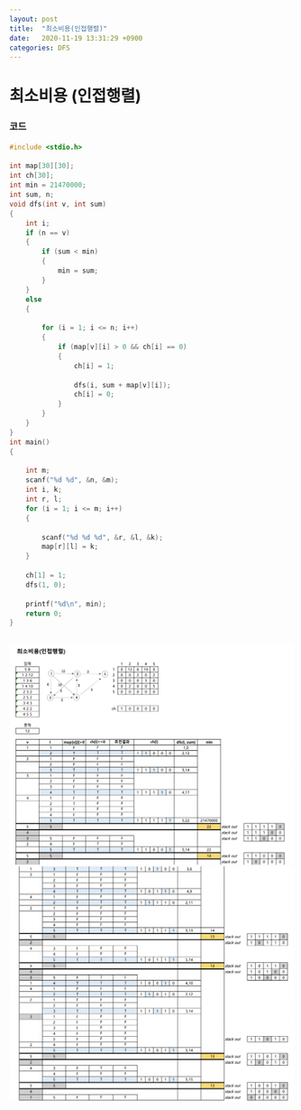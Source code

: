 ```yaml
---
layout: post
title:  "최소비용(인접행렬)"
date:   2020-11-19 13:31:29 +0900
categories: DFS
---
```

# 최소비용 (인접행렬)

### 코드

```c
#include <stdio.h>

int map[30][30];
int ch[30];
int min = 21470000;
int sum, n;
void dfs(int v, int sum)
{
    int i;
    if (n == v)
    {
        if (sum < min)
        {
            min = sum;
        }
    }
    else
    {

        for (i = 1; i <= n; i++)
        {
            if (map[v][i] > 0 && ch[i] == 0)
            {
                ch[i] = 1;

                dfs(i, sum + map[v][i]);
                ch[i] = 0;
            }
        }
    }
}
int main()
{

    int m;
    scanf("%d %d", &n, &m);
    int i, k;
    int r, l;
    for (i = 1; i <= m; i++)
    {

        scanf("%d %d %d", &r, &l, &k);
        map[r][l] = k;
    }

    ch[1] = 1;
    dfs(1, 0);

    printf("%d\n", min);
    return 0;
}

```
<br/>
<img src="/public/img/67-1.png" style="zoom:52%;"  />
<br/>
<img src="/public/img/67-2.png" style="zoom:52%;"  />
<br/>
